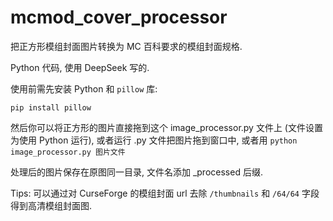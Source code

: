 # mcmod_cover_processor

把正方形模组封面图片转换为 MC 百科要求的模组封面规格.

Python 代码, 使用 DeepSeek 写的.

使用前需先安装 Python 和 ````pillow```` 库:

````pip install pillow````

然后你可以将正方形的图片直接拖到这个 image_processor.py 文件上 (文件设置为使用 Python 运行), 或者运行 .py 文件把图片拖到窗口中, 或者用 ````python image_processor.py 图片文件````

处理后的图片保存在原图同一目录, 文件名添加 _processed 后缀.

Tips: 可以通过对 CurseForge 的模组封面 url 去除 ````/thumbnails```` 和 ````/64/64```` 字段得到高清模组封面图.
